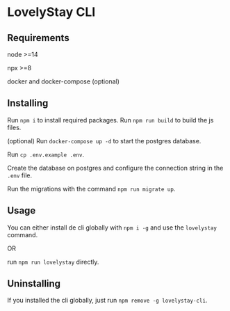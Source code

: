 # LovelyStay CLI

## Requirements

node >=14

npx >=8

docker and docker-compose (optional)

## Installing

Run `npm i` to install required packages.
Run `npm run build` to build the js files.

(optional) Run `docker-compose up -d` to start the postgres database.

Run `cp .env.example .env`.

Create the database on postgres and configure the connection string in the `.env` file.

Run the migrations with the command `npm run migrate up`.

## Usage

You can either install de cli globally with `npm i -g` and use the `lovelystay` command.

OR

run `npm run lovelystay` directly.

## Uninstalling

If you installed the cli globally, just run `npm remove -g lovelystay-cli`.